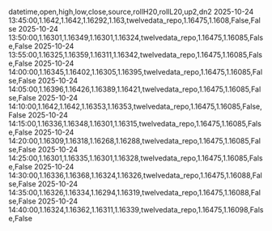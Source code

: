 datetime,open,high,low,close,source,rollH20,rollL20,up2,dn2
2025-10-24 13:45:00,1.1642,1.1642,1.16292,1.163,twelvedata_repo,1.16475,1.1608,False,False
2025-10-24 13:50:00,1.16301,1.16349,1.16301,1.16324,twelvedata_repo,1.16475,1.16085,False,False
2025-10-24 13:55:00,1.16325,1.16359,1.16311,1.16342,twelvedata_repo,1.16475,1.16085,False,False
2025-10-24 14:00:00,1.16345,1.16402,1.16305,1.16395,twelvedata_repo,1.16475,1.16085,False,False
2025-10-24 14:05:00,1.16396,1.16426,1.16389,1.16421,twelvedata_repo,1.16475,1.16085,False,False
2025-10-24 14:10:00,1.1642,1.1642,1.16353,1.16353,twelvedata_repo,1.16475,1.16085,False,False
2025-10-24 14:15:00,1.16336,1.16348,1.16301,1.16315,twelvedata_repo,1.16475,1.16085,False,False
2025-10-24 14:20:00,1.16309,1.16318,1.16268,1.16288,twelvedata_repo,1.16475,1.16085,False,False
2025-10-24 14:25:00,1.16301,1.16335,1.16301,1.16328,twelvedata_repo,1.16475,1.16085,False,False
2025-10-24 14:30:00,1.16336,1.16368,1.16324,1.16326,twelvedata_repo,1.16475,1.16088,False,False
2025-10-24 14:35:00,1.16326,1.16334,1.16294,1.16319,twelvedata_repo,1.16475,1.16088,False,False
2025-10-24 14:40:00,1.16324,1.16362,1.16311,1.16339,twelvedata_repo,1.16475,1.16098,False,False
